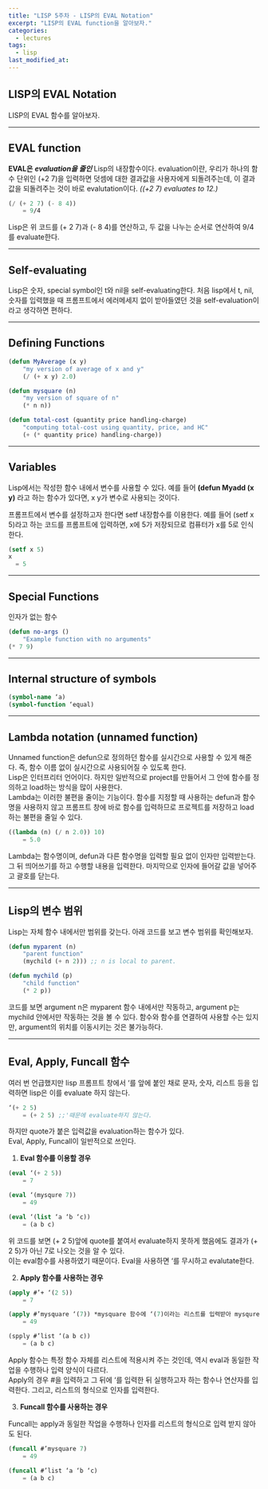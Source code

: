 ```yaml
---
title: "LISP 5주차 - LISP의 EVAL Notation"
excerpt: "LISP의 EVAL function을 알아보자."
categories:
  - lectures
tags:
  - lisp
last_modified_at:
---
```


## LISP의 EVAL Notation
LISP의 EVAL 함수를 알아보자. 

---

## EVAL function

**EVAL은** ***evaluation을 줄인*** Lisp의 내장함수이다.
evaluation이란, 우리가 하나의 함수 단위인 (+2 7)을 입력하면 덧셈에 대한 결과값을 사용자에게 되돌려주는데, 이 결과값을 되돌려주는 것이 바로 evalutation이다. *((+2 7) evaluates to 12.)*

```lisp
(/ (+ 2 7) (- 8 4))
	= 9/4
```
Lisp은 위 코드를 (+ 2 7)과 (- 8 4)를 연산하고, 두 값을 나누는 순서로 연산하여 9/4를 evaluate한다.

---

## Self-evaluating

Lisp은 숫자, special symbol인 t와 nil을 self-evaluating한다.
처음 lisp에서 t, nil, 숫자를 입력했을 때 프롬프트에서 에러메세지 없이 받아들였던 것을 self-evaluation이라고 생각하면 편하다.

---

## Defining Functions
```lisp
(defun MyAverage (x y)
	"my version of average of x and y"
	(/ (+ x y) 2.0)

(defun mysquare (n)
	"my version of square of n"
	(* n n))

(defun total-cost (quantity price handling-charge)
	"computing total-cost using quantity, price, and HC"
	(+ (* quantity price) handling-charge))
```

---

## Variables

Lisp에서는 작성한 함수 내에서 변수를 사용할 수 있다. 
예를 들어 **(defun Myadd (x y)** 라고 하는 함수가 있다면, x y가 변수로 사용되는 것이다.  

프롬프트에서 변수를 설정하고자 한다면 setf 내장함수를 이용한다. 
예를 들어 (setf x 5)라고 하는 코드를 프롬프트에 입력하면, x에 5가 저장되므로 컴퓨터가 x를 5로 인식한다.

```lisp
(setf x 5)
x
  = 5
```

---

## Special Functions

인자가 없는 함수  

```lisp
(defun no-args ()
	"Example function with no arguments"
(* 7 9) 
```

---

## Internal structure of symbols
```lisp
(symbol-name ‘a)
(symbol-function ‘equal)
```

---

## Lambda notation (unnamed function)

Unnamed function은 defun으로 정의하던 함수를 실시간으로 사용할 수 있게 해준다. 즉, 함수 이름 없이 실시간으로 사용되어질 수 있도록 한다.  
Lisp은 인터프리터 언어이다. 하지만 일반적으로 project를 만들어서 그 안에 함수를 정의하고 load하는 방식을 많이 사용한다.  
Lambda는 이러한 불편을 줄이는 기능이다. 함수를 지정할 때 사용하는 defun과 함수명을 사용하지 않고 프롬프트 창에 바로 함수를 입력하므로 프로젝트를 저장하고 load하는 불편을 줄일 수 있다. 

```lisp
((lambda (n) (/ n 2.0)) 10)
	= 5.0
```
Lambda는 함수명이며, defun과 다른 함수명을 입력할 필요 없이 인자만 입력받는다. 그 뒤 띄어쓰기를 하고 수행할 내용을 입력한다. 마지막으로 인자에 들어갈 값을 넣어주고 괄호를 닫는다. 

---

## Lisp의 변수 범위
Lisp는 자체 함수 내에서만 범위를 갖는다. 아래 코드를 보고 변수 범위를 확인해보자.  

```lisp
(defun myparent (n)
	"parent function"
	(mychild (+ n 2))) ;; n is local to parent.

(defun mychild (p)
	"child function"
	(* 2 p))
```
코드를 보면 argument n은 myparent 함수 내에서만 작동하고, argument p는 mychild 안에서만 작동하는 것을 볼 수 있다. 함수와 함수를 연결하여 사용할 수는 있지만, argument의 위치를 이동시키는 것은 불가능하다. 

---

## Eval, Apply, Funcall 함수
여러 번 언급했지만 lisp 프롬프트 창에서 ‘를 앞에 붙인 채로 문자, 숫자, 리스트 등을 입력하면 lisp은 이를 evaluate 하지 않는다.  

```lisp
‘(+ 2 5)
	= (+ 2 5) ;;'때문에 evaluate하지 않는다.
``` 

하지만 quote가 붙은 입력값을 evaluation하는 함수가 있다.  
Eval, Apply, Funcall이 일반적으로 쓰인다. 

1. **Eval 함수를 이용할 경우**

```lisp
(eval ‘(+ 2 5))
	= 7

(eval ‘(mysqure 7))
	= 49

(eval ‘(list ‘a ‘b ‘c))
	= (a b c)
```
위 코드를 보면 (+ 2 5)앞에 quote를 붙여서 evaluate하지 못하게 했음에도 결과가 (+ 2 5)가 아닌 7로 나오는 것을 알 수 있다.  
이는 eval함수를 사용하였기 때문이다. Eval을 사용하면 ‘를 무시하고 evalutate한다. 

2. **Apply 함수를 사용하는 경우**

```lisp
(apply #’+ ‘(2 5))
	= 7

(apply #’mysquare ‘(7)) *mysquare 함수에 ‘(7)이라는 리스트를 입력받아 mysqure에 7을 적용한다.
	= 49

(spply #’list ‘(a b c))
	= (a b c)
```
Apply 함수는 특정 함수 자체를 리스트에 적용시켜 주는 것인데, 역시 eval과 동일한 작업을 수행하나 입력 양식이 다르다.  
Apply의 경우 #을 입력하고 그 뒤에 ‘를 입력한 뒤 실행하고자 하는 함수나 연산자를 입력한다. 그리고, 리스트의 형식으로 인자를 입력한다.

3. **Funcall 함수를 사용하는 경우**

Funcall는 apply과 동일한 작업을 수행하나 인자를 리스트의 형식으로 입력 받지 않아도 된다.

```lisp
(funcall #’mysquare 7)
	= 49

(funcall #’list ‘a ‘b ‘c)
	= (a b c)
```


